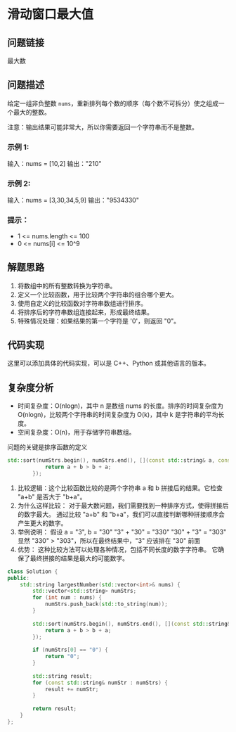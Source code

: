 # 滑动窗口最大值

## 问题链接
最大数

## 问题描述

给定一组非负整数 `nums`，重新排列每个数的顺序（每个数不可拆分）使之组成一个最大的整数。

注意：输出结果可能非常大，所以你需要返回一个字符串而不是整数。

### 示例 1:

输入：nums = [10,2]
输出："210"

### 示例 2:

输入：nums = [3,30,34,5,9]
输出："9534330"

### 提示：

- 1 <= nums.length <= 100
- 0 <= nums[i] <= 10^9

## 解题思路

1. 将数组中的所有整数转换为字符串。
2. 定义一个比较函数，用于比较两个字符串的组合哪个更大。
3. 使用自定义的比较函数对字符串数组进行排序。
4. 将排序后的字符串数组连接起来，形成最终结果。
5. 特殊情况处理：如果结果的第一个字符是 '0'，则返回 "0"。

## 代码实现

这里可以添加具体的代码实现，可以是 C++、Python 或其他语言的版本。

## 复杂度分析

- 时间复杂度：O(nlogn)，其中 n 是数组 nums 的长度。排序的时间复杂度为 O(nlogn)，比较两个字符串的时间复杂度为 O(k)，其中 k 是字符串的平均长度。
- 空间复杂度：O(n)，用于存储字符串数组。


问题的关键是排序函数的定义
```cpp
std::sort(numStrs.begin(), numStrs.end(), [](const std::string& a, const std::string& b) {
            return a + b > b + a;
        });
```
1. 比较逻辑：这个比较函数比较的是两个字符串 a 和 b 拼接后的结果。它检查 "a+b" 是否大于 "b+a"。
2. 为什么这样比较：
对于最大数问题，我们需要找到一种排序方式，使得拼接后的数字最大。
通过比较 "a+b" 和 "b+a"，我们可以直接判断哪种拼接顺序会产生更大的数字。
3. 举例说明：
假设 a = "3", b = "30"
"3" + "30" = "330"
"30" + "3" = "303"
显然 "330" > "303"，所以在最终结果中，"3" 应该排在 "30" 前面
4. 优势：
这种比较方法可以处理各种情况，包括不同长度的数字字符串。
它确保了最终拼接的结果是最大的可能数字。

```cpp
class Solution {
public:
    std::string largestNumber(std::vector<int>& nums) {
        std::vector<std::string> numStrs;
        for (int num : nums) {
            numStrs.push_back(std::to_string(num));
        }
        
        std::sort(numStrs.begin(), numStrs.end(), [](const std::string& a, const std::string& b) {
            return a + b > b + a;
        });
        
        if (numStrs[0] == "0") {
            return "0";
        }
        
        std::string result;
        for (const std::string& numStr : numStrs) {
            result += numStr;
        }
        
        return result;
    }
};
```